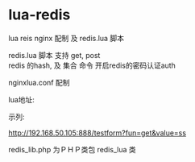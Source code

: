 # lua-redis
lua reis nginx 配制 及 redis.lua 脚本

redis.lua 脚本
支持 get, post  
redis 的hash, 及 集合 命令
开启redis的密码认证auth

nginxlua.conf 配制

lua地址: 

示列: 

http://192.168.50.105:888/testform?fun=get&value=ss


redis_lib.php  为ＰＨＰ类包 redis_lua 类



